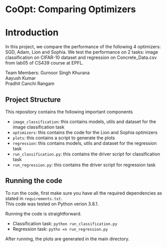 # CoOpt: Comparing Optimizers

# Introduction
In this project, we compare the performance of the following 4 optimizers: SGD, Adam, Lion and Sophia. We test the performance on 2 tasks: image classification on CIFAR-10 dataset and regression on Concrete_Data.csv from lab05 of CS439 course at EPFL.

Team Members:
Gurnoor Singh Khurana <br>
Aayush Kumar <br>
Pradhit Canchi Rangam

## Project Structure
This repository contains the following important components

* `image_classification`: this contains models, utils and dataset for the image classification task
* `optimizers`: this contains the code for the Lion and Sophia optimizers
* `plots`: this contains a script to generate the plots
* `regression`: this contains models, utils and dataset for the regression task
* `run_classification.py`: this contains the driver script for classification task
* `run_regression.py`: this contains the driver script for regression task

## Running the code
To run the code, first make sure you have all the required dependencies as stated in `requirements.txt`. <br>
This code was tested on Python verion 3.8.1.

Running the code is straightforward.
* Classification task: `python run_classification.py`
* Regression task: `pytho =n run_regression.py`

After running, the plots are generated in the main directory. 
